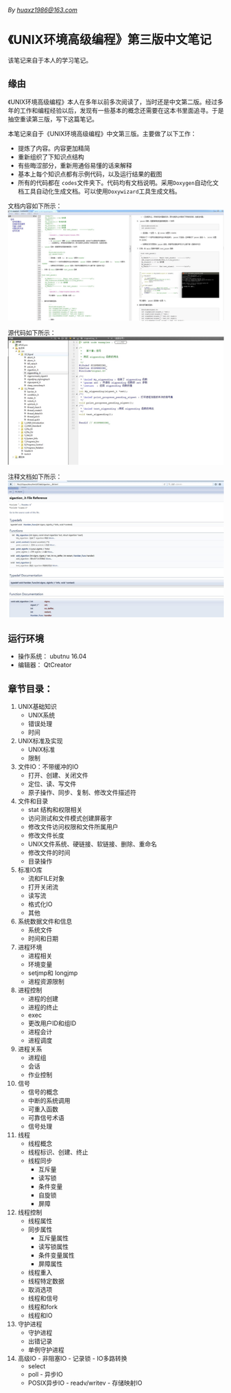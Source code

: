 <!--
    作者：华校专
    email: huaxz1986@163.com
**  本文档可用于个人学习目的，不得用于商业目的  **
-->
<i>By huaxz1986@163.com</i>
# 《UNIX环境高级编程》第三版中文笔记

该笔记来自于本人的学习笔记。

## 缘由

《UNIX环境高级编程》本人在多年以前多次阅读了，当时还是中文第二版。经过多年的工作和编程经验以后，发现有一些基本的概念还需要在这本书里面追寻。于是抽空重读第三版，写下这篇笔记。

本笔记来自于《UNIX环境高级编程》中文第三版。主要做了以下工作：

- 提炼了内容。内容更加精简
- 重新组织了下知识点结构
- 有些晦涩部分，重新用通俗易懂的话来解释
- 基本上每个知识点都有示例代码，以及运行结果的截图
- 所有的代码都在 `codes`文件夹下。代码均有文档说明。采用`Doxygen`自动化文档工具自动化生成文档。可以使用`Doxywizard`工具生成文档。

文档内容如下所示：
	![](./markdown.JPG)

源代码如下所示：
	![](./source_code.JPG)

注释文档如下所示：
	![](./source_html.JPG)


## 运行环境

- 操作系统： ubutnu 16.04
- 编辑器： QtCreator

## 章节目录：
1. UNIX基础知识
	- UNIX系统
	- 错误处理
	- 时间
2. UNIX标准及实现
	- UNIX标准
	- 限制
3. 文件IO：不带缓冲的IO
	- 打开、创建、关闭文件
	- 定位、读、写文件
	- 原子操作、同步、复制、修改文件描述符
4. 文件和目录
	- stat 结构和权限相关
	- 访问测试和文件模式创建屏蔽字
	- 修改文件访问权限和文件所属用户
	- 修改文件长度
	- UNIX文件系统、硬链接、软链接、删除、重命名
	- 修改文件的时间
	- 目录操作
5. 标准IO库
	- 流和FILE对象
	- 打开关闭流
	- 读写流
	- 格式化IO
	- 其他
6. 系统数据文件和信息
	- 系统文件
	- 时间和日期
7. 进程环境
	- 进程相关
	- 环境变量
	- setjmp和 longjmp
	- 进程资源限制
8. 进程控制
	- 进程的创建
	- 进程的终止
	- exec
	- 更改用户ID和组ID
	- 进程会计
	- 进程调度
9. 进程关系
	- 进程组
	- 会话
	- 作业控制
10. 信号
	- 信号的概念
	- 中断的系统调用
	- 可重入函数
	- 可靠信号术语
	- 信号处理
11. 线程
	- 线程概念
	- 线程标识、创建、终止
	- 线程同步
		- 互斥量
		- 读写锁
		- 条件变量
		- 自旋锁
		- 屏障
12. 线程控制
	- 线程属性
	- 同步属性
		- 互斥量属性
		- 读写锁属性
		- 条件变量属性
		- 屏障属性
	- 线程重入
	- 线程特定数据
	- 取消选项
	- 线程和信号
	- 线程和fork
	- 线程和IO
13. 守护进程
	- 守护进程
	- 出错记录
	- 单例守护进程
14.  高级IO
	- 非阻塞IO
	- 记录锁
	- IO多路转换
		- select
		- poll
	- 异步IO
		- POSIX异步IO
	- readv/writev
	- 存储映射IO

